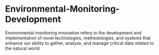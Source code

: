 # Environmental-Monitoring-Development
Environmental monitoring innovation refers to the development and implementation of novel technologies, methodologies, and systems that enhance our ability to gather, analyze, and manage critical data related to the natural world. 
